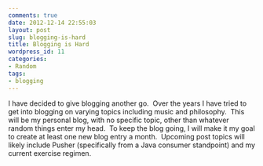 ```yaml
---
comments: true
date: 2012-12-14 22:55:03
layout: post
slug: blogging-is-hard
title: Blogging is Hard
wordpress_id: 11
categories:
- Random
tags:
- blogging
---
```


I have decided to give blogging another go.  Over the years I have tried to get into blogging on varying topics including music and philosophy.  This will be my personal blog, with no specific topic, other than whatever random things enter my head.  To keep the blog going, I will make it my goal to create at least one new blog entry a month.  Upcoming post topics will likely include Pusher (specifically from a Java consumer standpoint) and my current exercise regimen.

